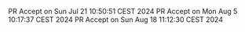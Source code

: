 PR Accept on Sun Jul 21 10:50:51 CEST 2024
PR Accept on Mon Aug  5 10:17:37 CEST 2024
PR Accept on Sun Aug 18 11:12:30 CEST 2024
